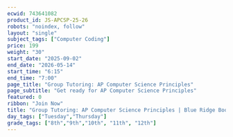 ```yaml
---
ecwid: 743641082
product_id: JS-APCSP-25-26
robots: "noindex, follow"
layout: "single"
subject_tags: ["Computer Coding"]
price: 199
weight: "30"
start_date: "2025-09-02"
end_date: "2026-05-14"
start_time: "6:15"
end_time: "7:00"
page_title: "Group Tutoring: AP Computer Science Principles"
page_subtitle: "Get ready for AP Computer Science Principles"
featured: 0
ribbon: "Join Now"
title: "Group Tutoring: AP Computer Science Principles | Blue Ridge Boost"
day_tags: ["Tuesday","Thursday"]
grade_tags: ["8th","9th","10th", "11th", "12th"]
---
```

